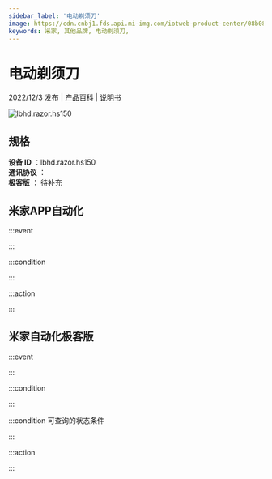 ```yaml
---
sidebar_label: '电动剃须刀'
image: https://cdn.cnbj1.fds.api.mi-img.com/iotweb-product-center/08b08ab2844f8617bbf98c1b59e269cd_1667286026070.png?GalaxyAccessKeyId=AKVGLQWBOVIRQ3XLEW&Expires=9223372036854775807&Signature=Gxxak249mHibPXQbUXaVV6cqdyQ=
keywords: 米家, 其他品牌, 电动剃须刀, 
---
```

# 电动剃须刀

2022/12/3 发布 | [产品百科](https://home.mi.com/webapp/content/baike/product/index.html?model=lbhd.razor.hs150/) | [说明书](https://home.mi.com/views/introduction.html?model=lbhd.razor.hs150&region=cn)

![lbhd.razor.hs150](https://cdn.cnbj1.fds.api.mi-img.com/iotweb-product-center/08b08ab2844f8617bbf98c1b59e269cd_1667286026070.png?GalaxyAccessKeyId=AKVGLQWBOVIRQ3XLEW&Expires=9223372036854775807&Signature=Gxxak249mHibPXQbUXaVV6cqdyQ=)

## 规格  
> 
**设备 ID** ：lbhd.razor.hs150  
**通讯协议** ：  
**极客版**  ： 待补充 


## 米家APP自动化  

:::event  

:::

:::condition  

:::

:::action   

:::

## 米家自动化极客版  

:::event  

:::

:::condition  

:::

:::condition 可查询的状态条件  

:::

:::action  

:::

        
